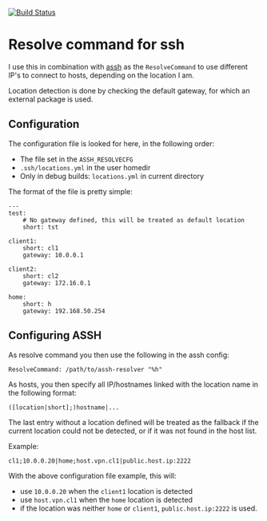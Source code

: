 [![Build Status](https://travis-ci.org/bartmeuris/assh-resolver.svg?branch=master)](https://travis-ci.org/bartmeuris/assh-resolver)

# Resolve command for ssh

I use this in combination with [assh](https://github.com/moul/advanced-ssh-config) as the `ResolveCommand` to use different IP's to connect to hosts, depending on the location I am.

Location detection is done by checking the default gateway, for which an external package is used.

## Configuration

The configuration file is looked for here, in the following order:

* The file set in the `ASSH_RESOLVECFG`
* `.ssh/locations.yml` in the user homedir
* Only in debug builds: `locations.yml` in current directory

The format of the file is pretty simple:

```
---
test:
    # No gateway defined, this will be treated as default location
    short: tst

client1:
    short: cl1
    gateway: 10.0.0.1

client2:
    short: cl2
    gateway: 172.16.0.1

home:
    short: h
    gateway: 192.168.50.254

```

## Configuring ASSH

As resolve command you then use the following in the assh config:

    ResolveCommand: /path/to/assh-resolver "%h"

As hosts, you then specify all IP/hostnames linked with the location name in the following format:

    ([location|short];)hostname|...

The last entry without a location defined will be treated as the fallback if the current location could not be detected, or if it was not found in the host list.

Example:

    cl1;10.0.0.20|home;host.vpn.cl1|public.host.ip:2222

With the above configuration file example, this will:

* use `10.0.0.20` when the `client1` location is detected
* use `host.vpn.cl1` when the `home` location is detected
* if the location was neither `home` or `client1`, `public.host.ip:2222` is used.


